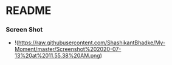 # README #

### Screen Shot ###
* !(https://raw.githubusercontent.com/ShashikantBhadke/My-Moment/master/Screenshot%202020-07-13%20at%2011.55.38%20AM.png)
